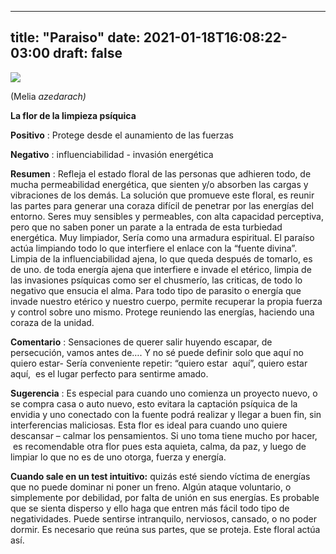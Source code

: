 
---
title: "Paraiso"
date: 2021-01-18T16:08:22-03:00
draft: false
--- 
        

 ![](/web/20200806005556im_/http://floralesmisioneras.com/images/paraiso.jpg)

 



(Melia *azedarach)*


**La flor de la limpieza psíquica** 
 


**Positivo** : Protege desde el
 aunamiento de las fuerzas


**Negativo** : influenciabilidad -
 invasión energética
 


**Resumen** : Refleja el estado floral de las personas que adhieren todo, de mucha
 permeabilidad energética, que sienten y/o absorben las cargas y vibraciones de
 los demás. La solución que promueve este floral, es reunir las partes para
 generar una coraza difícil de penetrar por las energías del entorno.
Seres muy sensibles y permeables, con alta capacidad
 perceptiva, pero que no saben poner un parate a la entrada de esta turbiedad
 energética. Muy limpiador, Sería como una
 armadura espiritual. El paraíso actúa limpiando todo lo que interfiere el enlace con la
 “fuente divina”.
Limpia
 de la influenciabilidad ajena, lo que queda después de tomarlo, es de uno. de
 toda energía ajena que interfiere e invade el etérico, limpia de las invasiones
 psíquicas como ser el chusmerío, las criticas, de todo lo negativo que ensucia
 el alma. Para todo tipo de parasito o energía que invade nuestro etérico y
 nuestro cuerpo, permite recuperar la propia fuerza y control sobre uno mismo.
 Protege reuniendo las energías, haciendo una coraza de la unidad.
 


**Comentario** :
Sensaciones de querer salir huyendo escapar, de persecución, vamos antes
 de…. Y no sé puede definir solo que aquí no quiero estar- Sería conveniente
 repetir: “quiero estar  aquí”, quiero
 estar aquí,  es el lugar perfecto para
 sentirme amado.
 


**Sugerencia** :
Es
 especial para cuando uno comienza un proyecto nuevo, o se compra casa o auto
 nuevo, esto evitara la captación psíquica de la envidia y uno conectado con la
 fuente podrá realizar y llegar a buen fin, sin interferencias maliciosas.
Esta flor es ideal para cuando uno quiere descansar – calmar los
 pensamientos. Si uno toma tiene mucho por hacer,  es recomendable otra flor pues esta aquieta,
 calma, da paz, y luego de limpiar lo que no es de uno otorga, fuerza y energía.
 


**Cuando sale en un test intuitivo:**  quizás esté siendo víctima de energías que no puede
 dominar ni poner un freno. Algún ataque voluntario, o simplemente por
 debilidad, por falta de unión en sus energías. 
Es probable que se
 sienta disperso y ello haga que entren más fácil todo tipo de negatividades.
 Puede sentirse intranquilo, nerviosos, cansado, o no poder dormir.
Es necesario que
 reúna sus partes, que se proteja. Este floral actúa así.



